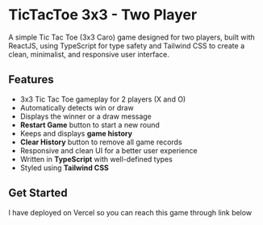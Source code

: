 # TicTacToe 3x3 - Two Player

A simple Tic Tac Toe (3x3 Caro) game designed for two players, built with ReactJS, using TypeScript for type safety and Tailwind CSS to create a clean, minimalist, and responsive user interface.

## Features
-  3x3 Tic Tac Toe gameplay for 2 players (X and O)
-  Automatically detects win or draw
-  Displays the winner or a draw message
-  **Restart Game** button to start a new round
-  Keeps and displays **game history**
-  **Clear History** button to remove all game records
-  Responsive and clean UI for a better user experience
-  Written in **TypeScript** with well-defined types
-  Styled using **Tailwind CSS**

## Get Started

I have deployed on Vercel so you can reach this game through link below

